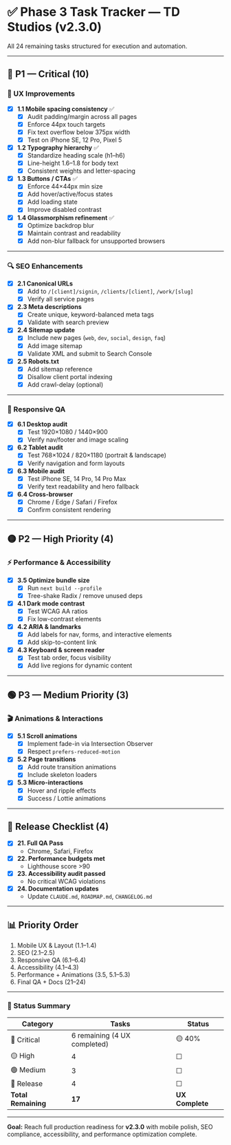 # ✅ Phase 3 Task Tracker — TD Studios (v2.3.0)

All 24 remaining tasks structured for execution and automation.

---

## 🔴 P1 — Critical (10)

### 🎨 UX Improvements
- [x] **1.1 Mobile spacing consistency** ✅
  - [x] Audit padding/margin across all pages
  - [x] Enforce 44px touch targets
  - [x] Fix text overflow below 375px width
  - [x] Test on iPhone SE, 12 Pro, Pixel 5
- [x] **1.2 Typography hierarchy** ✅
  - [x] Standardize heading scale (h1–h6)
  - [x] Line-height 1.6–1.8 for body text
  - [x] Consistent weights and letter-spacing
- [x] **1.3 Buttons / CTAs** ✅
  - [x] Enforce 44×44px min size
  - [x] Add hover/active/focus states
  - [x] Add loading state
  - [x] Improve disabled contrast
- [x] **1.4 Glassmorphism refinement** ✅
  - [x] Optimize backdrop blur
  - [x] Maintain contrast and readability
  - [x] Add non-blur fallback for unsupported browsers

---

### 🔍 SEO Enhancements
- [x] **2.1 Canonical URLs**
  - [x] Add to `/[client]/signin`, `/clients/[client]`, `/work/[slug]`
  - [x] Verify all service pages
- [x] **2.3 Meta descriptions**
  - [x] Create unique, keyword-balanced meta tags
  - [x] Validate with search preview
- [x] **2.4 Sitemap update**
  - [x] Include new pages (`web`, `dev`, `social`, `design`, `faq`)
  - [x] Add image sitemap
  - [x] Validate XML and submit to Search Console
- [x] **2.5 Robots.txt**
  - [x] Add sitemap reference
  - [x] Disallow client portal indexing
  - [x] Add crawl-delay (optional)

---

### 📱 Responsive QA
- [x] **6.1 Desktop audit**
  - [x] Test 1920×1080 / 1440×900
  - [x] Verify nav/footer and image scaling
- [x] **6.2 Tablet audit**
  - [x] Test 768×1024 / 820×1180 (portrait & landscape)
  - [x] Verify navigation and form layouts
- [x] **6.3 Mobile audit**
  - [x] Test iPhone SE, 14 Pro, 14 Pro Max
  - [x] Verify text readability and hero fallback
- [x] **6.4 Cross-browser**
  - [x] Chrome / Edge / Safari / Firefox
  - [x] Confirm consistent rendering

---

## 🟡 P2 — High Priority (4)

### ⚡ Performance & Accessibility
- [x] **3.5 Optimize bundle size**
  - [x] Run `next build --profile`
  - [x] Tree-shake Radix / remove unused deps
- [x] **4.1 Dark mode contrast**
  - [x] Test WCAG AA ratios
  - [x] Fix low-contrast elements
- [x] **4.2 ARIA & landmarks**
  - [x] Add labels for nav, forms, and interactive elements
  - [x] Add skip-to-content link
- [x] **4.3 Keyboard & screen reader**
  - [x] Test tab order, focus visibility
  - [x] Add live regions for dynamic content

---

## 🟢 P3 — Medium Priority (3)

### 🎬 Animations & Interactions
- [x] **5.1 Scroll animations**
  - [x] Implement fade-in via Intersection Observer
  - [x] Respect `prefers-reduced-motion`
- [x] **5.2 Page transitions**
  - [x] Add route transition animations
  - [x] Include skeleton loaders
- [x] **5.3 Micro-interactions**
  - [x] Hover and ripple effects
  - [x] Success / Lottie animations

---

## 🚀 Release Checklist (4)

- [x] **21. Full QA Pass**
  - Chrome, Safari, Firefox  
- [x] **22. Performance budgets met**
  - Lighthouse score >90  
- [x] **23. Accessibility audit passed**
  - No critical WCAG violations  
- [x] **24. Documentation updates**
  - Update `CLAUDE.md`, `ROADMAP.md`, `CHANGELOG.md`

---

## 📊 Priority Order
1. Mobile UX & Layout (1.1–1.4)  
2. SEO (2.1–2.5)  
3. Responsive QA (6.1–6.4)  
4. Accessibility (4.1–4.3)  
5. Performance + Animations (3.5, 5.1–5.3)  
6. Final QA + Docs (21–24)

---

### 🧭 Status Summary
| Category | Tasks | Status |
|-----------|--------|--------|
| 🔴 Critical | 6 remaining (4 UX completed) | 🟡 40% |
| 🟡 High | 4 | ☐ |
| 🟢 Medium | 3 | ☐ |
| 🚀 Release | 4 | ☐ |
| **Total Remaining** | **17** | **UX Complete** |

---

**Goal:** Reach full production readiness for **v2.3.0** with mobile polish, SEO compliance, accessibility, and performance optimization complete.